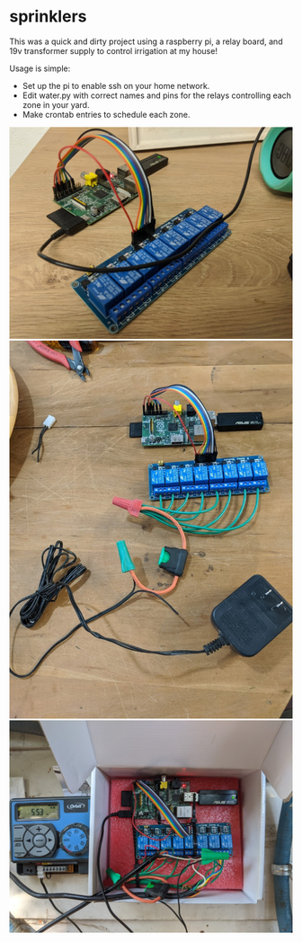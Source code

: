 # sprinklers
This was a quick and dirty project using a raspberry pi, a relay board, and 19v transformer supply to control irrigation at my house!

Usage is simple:
* Set up the pi to enable ssh on your home network.
* Edit water.py with correct names and pins for the relays controlling each zone in your yard.
* Make crontab entries to schedule each zone.

<img src="/images/s1.jpg" alt="s1" width="600"/>
<img src="/images/s2.jpg" alt="s2" width="600"/>
<img src="/images/s3.jpg" alt="s3" width="600"/>
